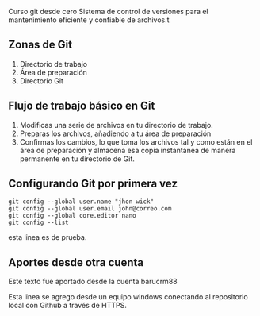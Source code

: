  Curso git desde cero
Sistema de control de versiones para el mantenimiento eficiente y confiable de archivos.t

## Zonas de Git

1. Directorio de trabajo
2. Área de preparación
3. Directorio Git


## Flujo de trabajo básico en Git

1. Modificas una serie de archivos en tu directorio de trabajo.
2. Preparas los archivos, añadiendo a tu área de preparación
3. Confirmas los cambios, lo que toma los archivos tal y como están en el área de preparación y almacena esa copia instantánea de manera permanente en tu directorio de Git.


## Configurando Git por primera vez

```
git config --global user.name "jhon wick"
git config --global user.email john@correo.com
git config --global core.editor nano
git config --list

```


esta linea es de prueba.

## Aportes desde otra cuenta
Este texto fue aportado desde la cuenta barucrm88

Esta linea se agrego desde un equipo windows conectando al repositorio local con Github a través de HTTPS.
